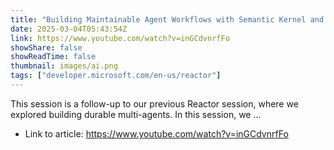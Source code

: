 ```yaml
---
title: "Building Maintainable Agent Workflows with Semantic Kernel and Prompty"
date: 2025-03-04T05:43:54Z
link: https://www.youtube.com/watch?v=inGCdvnrfFo
showShare: false
showReadTime: false
thumbnail: images/ai.png
tags: ["developer.microsoft.com/en-us/reactor"]
---
```

This session is a follow-up to our previous Reactor session, where we explored building durable multi-agents. In this session, we ...

- Link to article: https://www.youtube.com/watch?v=inGCdvnrfFo